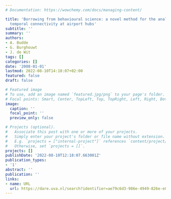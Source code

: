 ```yaml
---
# Documentation: https://wowchemy.com/docs/managing-content/

title: 'Borrowing from behavioural science: a novel method for the analysis of indirect
  temporal connectivity at airport hubs'
subtitle: ''
summary: ''
authors:
- A. Budde
- G. Burghouwt
- J. de Wit
tags: []
categories: []
date: '2008-01-01'
lastmod: 2022-08-10T14:18:07+02:00
featured: false
draft: false

# Featured image
# To use, add an image named `featured.jpg/png` to your page's folder.
# Focal points: Smart, Center, TopLeft, Top, TopRight, Left, Right, BottomLeft, Bottom, BottomRight.
image:
  caption: ''
  focal_point: ''
  preview_only: false

# Projects (optional).
#   Associate this post with one or more of your projects.
#   Simply enter your project's folder or file name without extension.
#   E.g. `projects = ["internal-project"]` references `content/project/deep-learning/index.md`.
#   Otherwise, set `projects = []`.
projects: []
publishDate: '2022-08-10T12:18:07.663001Z'
publication_types:
- '1'
abstract: ''
publication: ''
links:
- name: URL
  url: https://dare.uva.nl/search?identifier=ae79c6d3-986e-4949-826e-e8a873c5d399
---
```

